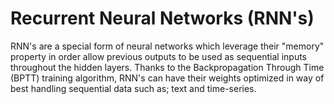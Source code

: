 # Recurrent Neural Networks (RNN's)

RNN's are a special form of neural networks which leverage their "memory" property in order allow previous outputs to be used as sequential inputs throughout the hidden layers. Thanks to the Backpropagation Through Time (BPTT) training algorithm, RNN's can have their weights optimized in way of best handling sequential data such as; text and time-series. 

